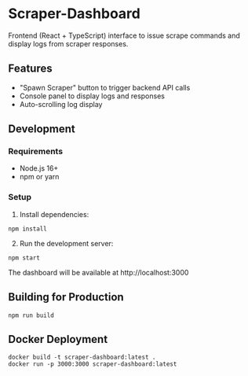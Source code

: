 # Scraper-Dashboard

Frontend (React + TypeScript) interface to issue scrape commands and display logs from scraper responses.

## Features

- "Spawn Scraper" button to trigger backend API calls
- Console panel to display logs and responses
- Auto-scrolling log display

## Development

### Requirements

- Node.js 16+
- npm or yarn

### Setup

1. Install dependencies:
```
npm install
```

2. Run the development server:
```
npm start
```

The dashboard will be available at http://localhost:3000

## Building for Production

```
npm run build
```

## Docker Deployment

```
docker build -t scraper-dashboard:latest .
docker run -p 3000:3000 scraper-dashboard:latest
```
